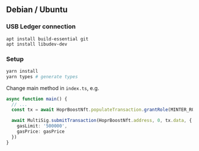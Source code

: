## Debian / Ubuntu

### USB Ledger connection

```shell
apt install build-essential git
apt install libudev-dev
```

### Setup

```sh
yarn install
yarn types # generate types
```

Change main method in `index.ts`, e.g.

```ts
async function main() {
  // ...
  const tx = await HoprBoostNft.populateTransaction.grantRole(MINTER_ROLE, '0x')

  await MultiSig.submitTransaction(HoprBoostNft.address, 0, tx.data, {
    gasLimit: '500000',
    gasPrice: gasPrice
  })
}
```
